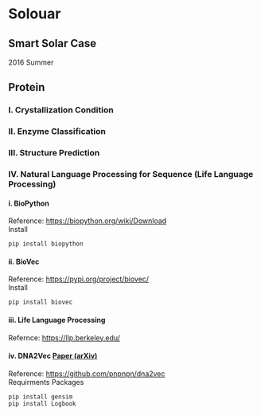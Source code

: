 # Solouar
## Smart Solar Case
2016 Summer

## Protein
### I. Crystallization Condition

### II. Enzyme Classification

### III. Structure Prediction

### IV. Natural Language Processing for Sequence (Life Language Processing)
#### i. BioPython
Reference: https://biopython.org/wiki/Download <Br>
  Install
```
pip install biopython
```
#### ii. BioVec
Reference: https://pypi.org/project/biovec/ <Br>
  Install
```
pip install biovec
```
#### iii. Life Language Processing
Refernce: https://llp.berkeley.edu/

#### iv. DNA2Vec [Paper (arXiv)](https://arxiv.org/abs/1701.06279)
Reference: https://github.com/pnpnpn/dna2vec <Br>
  Requirments Packages
```
pip install gensim
pip install Logbook
```

